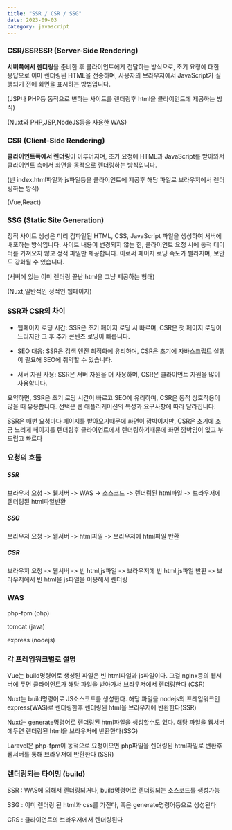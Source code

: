 ```yaml
---
title: "SSR / CSR / SSG"
date: 2023-09-03
category: javascript
---
```


### CSR/SSRSSR (Server-Side Rendering)

**서버쪽에서 렌더링**을 준비한 후 클라이언트에게 전달하는 방식으로, 초기 요청에 대한 응답으로 이미 렌더링된 HTML을 전송하며, 사용자의 브라우저에서 JavaScript가 실행되기 전에 화면을 표시하는 방법입니다.

(JSP나 PHP등 동적으로 변하는 사이트를 렌더링후 html을 클라이언트에 제공하는 방식)

(Nuxt와 PHP,JSP,NodeJS등을 사용한 WAS)

### CSR (Client-Side Rendering)

**클라이언트쪽에서 렌더링**이 이루어지며, 초기 요청에 HTML과 JavaScript를 받아와서 클라이언트 측에서 화면을 동적으로 렌더링하는 방식입니다.

(빈 index.html파일과 js파일등을 클라이언트에 제공후 해당 파일로 브라우저에서 렌더링하는 방식)

(Vue,React)

### SSG (Static Site Generation)

정적 사이트 생성은 미리 컴파일된 HTML, CSS, JavaScript 파일을 생성하여 서버에 배포하는 방식입니다. 사이트 내용이 변경되지 않는 한, 클라이언트 요청 시에 동적 데이터를 가져오지 않고 정적 파일만 제공합니다. 이로써 페이지 로딩 속도가 빨라지며, 보안도 강화될 수 있습니다.

(서버에 있는 이미 렌더링 끝난 html을 그냥 제공하는 형태)

(Nuxt,일반적인 정적인 웹페이지)

### SSR과 CSR의 차이

* 웹페이지 로딩 시간: SSR은 초기 페이지 로딩 시 빠르며, CSR은 첫 페이지 로딩이 느리지만 그 후 추가 콘텐츠 로딩이 빠릅니다.

* SEO 대응: SSR은 검색 엔진 최적화에 유리하며, CSR은 초기에 자바스크립트 실행이 필요해 SEO에 취약할 수 있습니다.

* 서버 자원 사용: SSR은 서버 자원을 더 사용하며, CSR은 클라이언트 자원을 많이 사용합니다.

요약하면, SSR은 초기 로딩 시간이 빠르고 SEO에 유리하며, CSR은 동적 상호작용이 많을 때 유용합니다. 선택은 웹 애플리케이션의 특성과 요구사항에 따라 달라집니다.

SSR은 매번 요청마다 페이지를 받아오기때문에 화면이 깜박이지만, CSR은 초기에 조금 느리게 페이지를 렌더링후 클라이언트에서 렌더링하기때문에 화면 깜박임이 없고 부드럽고 빠르다

### 요청의 흐름

##### SSR

브라우저 요청 -> 웹서버 -> WAS -> 소스코드 -> 렌더링된 html파일 -> 브라우저에 렌더링된 html파일반환

##### SSG

브라우저 요청 -> 웹서버 -> html파일 -> 브라우저에 html파일 반환

##### CSR

브라우저 요청 -> 웹서버 -> 빈 html,js파일 -> 브라우저에 빈 html,js파일 반환 -> 브라우저에서 빈 html을 js파일을 이용해서 렌더링

### WAS

php-fpm (php)

tomcat (java)

express (nodejs)

### 각 프레임워크별로 설명

Vue는 build명령어로 생성된 파일은 빈 html파일과 js파일이다. 그걸 nginx등의 웹서버에 두면 클라이언트가 해당 파일을 받아가서 브라우저에서 렌더링한다 (CSR)

Nuxt는 build명령어로 JS소스코드를 생성한다. 해당 파일을 nodejs의 프레임워크인 express(WAS)로 렌더링한후 렌더링된 html을 브라우저에 반환한다(SSR)

Nuxt는 generate명령어로 렌더링된 html파일을 생성할수도 있다. 해당 파일을 웹서버에두면 렌더링된 html을 브라우저에 반환한다(SSG)

Laravel은 php-fpm이 동적으로 요청이오면 php파일을 렌더링된 html파일로 변환후 웹서버를 통해 브라우저에 반환한다 (SSR)

### 렌더링되는 타이밍 (build)

SSR : WAS에 의해서 렌더링되거나, build명령어로 렌더링되는 소스코드를 생성가능

SSG : 이미 렌더링 된 html과 css를 가진다, 혹은 generate명령어등으로 생성된다

CRS : 클라이언트의 브라우저에서 렌더링된다

